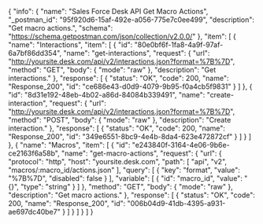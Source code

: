 {
  "info": {
    "name": "Sales Force Desk API Get Macro Actions",
    "_postman_id": "95f920d6-15af-492e-a056-775e7c0ee499",
    "description": "Get macro actions.",
    "schema": "https://schema.getpostman.com/json/collection/v2.0.0/"
  },
  "item": [
    {
      "name": "Interactions",
      "item": [
        {
          "id": "80e0bf6f-1fa8-4a9f-97af-6a7bf86dd354",
          "name": "get-interactions",
          "request": {
            "url": "http://yoursite.desk.com/api/v2/interactions.json?format=%7B%7D",
            "method": "GET",
            "body": {
              "mode": "raw"
            },
            "description": "Get interactions."
          },
          "response": [
            {
              "status": "OK",
              "code": 200,
              "name": "Response_200",
              "id": "ce686e43-d0d9-4079-9b95-f0a4cb5f9831"
            }
          ]
        },
        {
          "id": "8d31e192-48eb-4b02-a86d-84084b339491",
          "name": "create-interaction",
          "request": {
            "url": "http://yoursite.desk.com/api/v2/interactions.json?format=%7B%7D",
            "method": "POST",
            "body": {
              "mode": "raw"
            },
            "description": "Create interaction."
          },
          "response": [
            {
              "status": "OK",
              "code": 200,
              "name": "Response_200",
              "id": "349e6551-8bc9-4e4b-8da4-623e472872cf"
            }
          ]
        }
      ]
    },
    {
      "name": "Macros",
      "item": [
        {
          "id": "e243840f-3164-4e06-9b6e-ce2163f6a58b",
          "name": "get-macro-actions",
          "request": {
            "url": {
              "protocol": "http",
              "host": "yoursite.desk.com",
              "path": [
                "api",
                "v2",
                "macros/:macro_id/actions.json"
              ],
              "query": [
                {
                  "key": "format",
                  "value": "%7B%7D",
                  "disabled": false
                }
              ],
              "variable": [
                {
                  "id": "macro_id",
                  "value": "{}",
                  "type": "string"
                }
              ]
            },
            "method": "GET",
            "body": {
              "mode": "raw"
            },
            "description": "Get macro actions."
          },
          "response": [
            {
              "status": "OK",
              "code": 200,
              "name": "Response_200",
              "id": "006b04d9-41db-4395-a931-ae697dc40be7"
            }
          ]
        }
      ]
    }
  ]
}